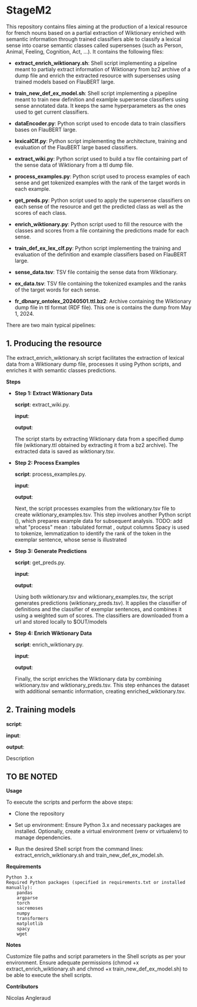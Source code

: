 # StageM2
This repository contains files aiming at the production of a lexical resource for french nouns based on a partial extraction of Wiktionary enriched with semantic information through trained classifiers able to classify a lexical sense into coarse semantic classes called supersenses (such as Person, Animal, Feeling, Cognition, Act, ...). It contains the following files:

- **extract_enrich_wiktionary.sh**: Shell script implementing a pipeline meant to partialy extract information of Wiktionary from bz2 archive of a dump file and enrich the extracted resource with supersenses using trained models based on FlauBERT large.

- **train_new_def_ex_model.sh**: Shell script implementing a pipepline meant to train new definition and examlple supersense classifiers using sense annotated data. It keeps the same hyperparameters as the ones used to get current classifiers.

- **dataEncoder.py**: Python script used to encode data to train classifiers bases on FlauBERT large.

- **lexicalClf.py**: Python script implementing the architecture, training and evaluation of the FlauBERT large based classifiers.

- **extract_wiki.py**: Python script used to build a tsv file containing part of the sense data of Wiktionary from a ttl dump file.

- **process_examples.py**: Python script used to process examples of each sense and get tokenized examples with the rank of the target words in each example.

- **get_preds.py**: Python script used to apply the supersense classifiers on each sense of the resource and get the predicted class as well as the scores of each class.

- **enrich_wiktionary.py**: Python script used to fill the resource with the classes and scores from a file containing the predictions made for each sense.

- **train_def_ex_lex_clf.py**: Python script implementing the training and evaluation of the definition and example classifiers based on FlauBERT large.

- **sense_data.tsv**: TSV file containig the sense data from Wiktionary.

- **ex_data.tsv**: TSV file containing the tokenized examples and the ranks of the target words for each sense.

- **fr_dbnary_ontolex_20240501.ttl.bz2**: Archive containing the Wiktionary dump file in ttl format (RDF file). This one is contains the dump from May 1, 2024.



There are two main typical pipelines:

## 1. Producing the resource

The extract_enrich_wiktionary.sh script facilitates the extraction of lexical data from a Wiktionary dump file, processes it using Python scripts, and enriches it with semantic classes predictions.

**Steps**

- **Step 1: Extract Wiktionary Data**
	
	**script**: extract_wiki.py. 
	
	**input**: 
	
	**output**: 
	
	
	The script starts by extracting Wiktionary data from a specified dump file (wiktionary.ttl obtained by extracting it from a bz2 archive). The extracted data is saved as wiktionary.tsv.
     
- **Step 2: Process Examples**
	
	**script**: process_examples.py. 
	
	**input**: 
	
	**output**:
	
	
	Next, the script processes examples from the wiktionary.tsv file to create wiktionary_examples.tsv. This step involves another Python script (), which prepares example data for subsequent analysis.
     TODO: add what "process" mean : tabulated format , output columns
     Spacy is used to tokenize, lemmatization to identify the rank of the token in the exemplar sentence, whose sense is illustrated
    
- **Step 3: Generate Predictions**
	
	**script**: get_preds.py. 
	
	**input**: 
	
	**output**:
	
	
	Using both wiktionary.tsv and wiktionary_examples.tsv, the script generates predictions (wiktionary_preds.tsv). It applies the classifier of definitions and the classifier of exemplar sentences, and combines it using a weighted sum of scores. The classifiers are downloaded from a url and stored locally to $OUT/models
    
- **Step 4: Enrich Wiktionary Data**
	
	**script**: enrich_wiktionary.py. 
	
	**input**:
	
	**output**:
	
	
	Finally, the script enriches the Wiktionary data by combining wiktionary.tsv and wiktionary_preds.tsv. This step enhances the dataset with additional semantic information, creating enriched_wiktionary.tsv.

## 2. Training models

**script**:

**input**:

**output**:


Description


## TO BE NOTED

**Usage**

To execute the scripts and perform the above steps:

- Clone the repository

- Set up environment: Ensure Python 3.x and necessary packages are installed. Optionally, create a virtual environment (venv or virtualenv) to manage dependencies.

- Run the desired Shell script from the command lines: extract_enrich_wiktionary.sh and train_new_def_ex_model.sh.

**Requirements**

    Python 3.x
    Required Python packages (specified in requirements.txt or installed manually):
        pandas
        argparse
        torch
        sacremoses
        numpy
        transformers
        matplotlib
        spacy
        wget

**Notes**

Customize file paths and script parameters in the Shell scripts as per your environment. Ensure adequate permissions (chmod +x extract_enrich_wiktionary.sh and chmod +x train_new_def_ex_model.sh) to be able to execute the shell scripts.

**Contributors**

Nicolas Angleraud

